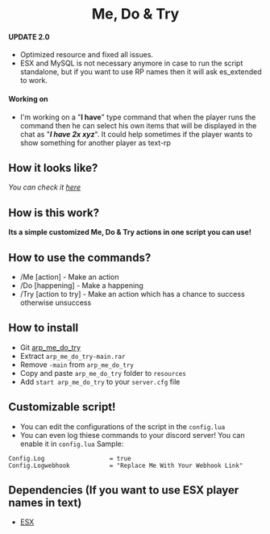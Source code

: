 <h1 align='center'>Me, Do & Try</h1>

#### UPDATE 2.0
* Optimized resource and fixed all issues.
* ESX and MySQL is not necessary anymore in case to run the script standalone, but if you want to use RP names then it will ask es_extended to work.
#### Working on 
* I'm working on a "**I have**" type command that when the player runs the command then he can select his own items that will be displayed in the chat as "***I have 2x xyz***".
It could help sometimes if the player wants to show something for another player as text-rp

## How it looks like?
*You can check it [here](https://forum.cfx.re/t/release-me-do-try-a-more-realistic-fivem-roleplay-addon/4764849)*
## How is this work?

**Its a simple customized Me, Do & Try actions in one script you can use!**

## How to use the commands?

* /Me [action]         - Make an action
* /Do [happening]      - Make a happening
* /Try [action to try] - Make an action which has a chance to success otherwise unsuccess

## How to install

* Git [arp_me_do_try](https://github.com/hoaaiww/arp_me_do_try)
* Extract ```arp_me_do_try-main.rar```
* Remove ```-main``` from ```arp_me_do_try```
* Copy and paste ```arp_me_do_try``` folder to ```resources```
* Add ```start arp_me_do_try``` to your ```server.cfg``` file

## Customizable script!

* You can edit the configurations of the script in the ```config.lua```
* You can even log thiese commands to your discord server! You can enable it in ```config.lua```
Sample:
```
Config.Log                  = true
Config.Logwebhook           = "Replace Me With Your Webhook Link"
```

## Dependencies (If you want to use ESX player names in text)

* [ESX](https://github.com/esx-framework/esx-legacy.git)
